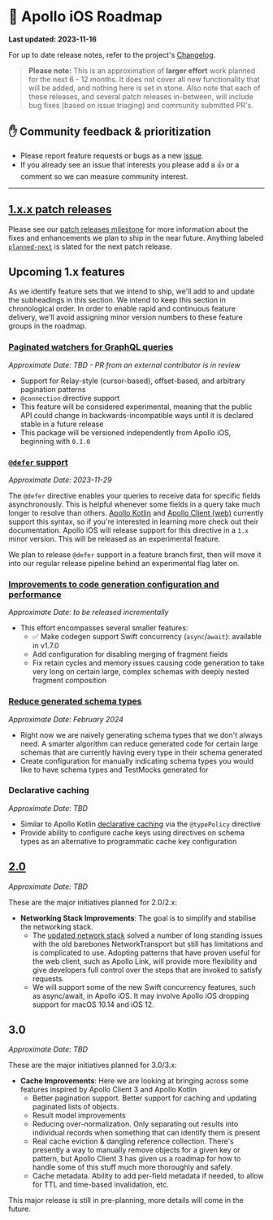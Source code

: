 # 🔮 Apollo iOS Roadmap

**Last updated: 2023-11-16**

For up to date release notes, refer to the project's [Changelog](https://github.com/apollographql/apollo-ios/blob/main/CHANGELOG.md).

> **Please note:** This is an approximation of **larger effort** work planned for the next 6 - 12 months. It does not cover all new functionality that will be added, and nothing here is set in stone. Also note that each of these releases, and several patch releases in-between, will include bug fixes (based on issue triaging) and community submitted PR's.

## ✋ Community feedback & prioritization

- Please report feature requests or bugs as a new [issue](https://github.com/apollographql/apollo-ios/issues/new/choose).
- If you already see an issue that interests you please add a 👍 or a comment so we can measure community interest.

---

## [1.x.x patch releases](https://github.com/apollographql/apollo-ios/milestone/70)

Please see our [patch releases milestone](https://github.com/apollographql/apollo-ios/milestone/70) for more information about the fixes and enhancements we plan to ship in the near future.  Anything labeled [`planned-next`](https://github.com/apollographql/apollo-ios/labels/planned-next) is slated for the next patch release.

## Upcoming 1.x features

As we identify feature sets that we intend to ship, we'll add to and update the subheadings in this section. We intend to keep this section in chronological order.  In order to enable rapid and continuous feature delivery, we'll avoid assigning minor version numbers to these feature groups in the roadmap.

### [Paginated watchers for GraphQL queries](https://github.com/apollographql/apollo-ios/pull/3007)

_Approximate Date: TBD - PR from an external contributor is in review_

- Support for Relay-style (cursor-based), offset-based, and arbitrary pagination patterns
- `@connection` directive support
- This feature will be considered experimental, meaning that the public API could change in backwards-incompatible ways until it is declared stable in a future release
- This package will be versioned independently from Apollo iOS, beginning with `0.1.0`

### [`@defer` support](https://github.com/apollographql/apollo-ios/issues/2395)

_Approximate Date: 2023-11-29_

The `@defer` directive enables your queries to receive data for specific fields asynchronously. This is helpful whenever some fields in a query take much longer to resolve than others.  [Apollo Kotlin](https://www.apollographql.com/docs/kotlin/fetching/defer/) and [Apollo Client (web)](https://www.apollographql.com/docs/react/data/defer/) currently support this syntax, so if you're interested in learning more check out their documentation.  Apollo iOS will release support for this directive in a `1.x` minor version.  This will be released as an experimental feature.

We plan to release `@defer` support in a feature branch first, then will move it into our regular release pipeline behind an experimental flag later on.

### [Improvements to code generation configuration and performance](https://github.com/apollographql/apollo-ios/milestone/67)

_Approximate Date: to be released incrementally_

- This effort encompasses several smaller features:
    - ✅ Make codegen support Swift concurrency (`async`/`await`): available in v1.7.0
    - Add configuration for disabling merging of fragment fields
    - Fix retain cycles and memory issues causing code generation to take very long on certain large, complex schemas with deeply nested fragment composition

### [Reduce generated schema types](https://github.com/apollographql/apollo-ios/milestone/71)

_Approximate Date: February 2024_

- Right now we are naively generating schema types that we don't always need. A smarter algorithm can reduce generated code for certain large schemas that are currently having every type in their schema generated
- Create configuration for manually indicating schema types you would like to have schema types and TestMocks generated for

### Declarative caching

_Approximate Date: TBD_

- Similar to Apollo Kotlin [declarative caching](https://www.apollographql.com/docs/kotlin/caching/declarative-ids) via the `@typePolicy` directive
- Provide ability to configure cache keys using directives on schema types as an alternative to programmatic cache key configuration

## [2.0](https://github.com/apollographql/apollo-ios/milestone/60)

_Approximate Date: TBD_

These are the major initiatives planned for 2.0/2.x:

- **Networking Stack Improvements**: The goal is to simplify and stabilise the networking stack.
  - The [updated network stack](https://github.com/apollographql/apollo-ios/issues/1340) solved a number of long standing issues with the old barebones NetworkTransport but still has limitations and is complicated to use. Adopting patterns that have proven useful for the web client, such as Apollo Link, will provide more flexibility and give developers full control over the steps that are invoked to satisfy requests.
  - We will support some of the new Swift concurrency features, such as async/await, in Apollo iOS. It may involve Apollo iOS dropping support for macOS 10.14 and iOS 12.

## 3.0

_Approximate Date: TBD_

These are the major initiatives planned for 3.0/3.x:

- **Cache Improvements**: Here we are looking at bringing across some features inspired by Apollo Client 3 and Apollo Kotlin
  - Better pagination support. Better support for caching and updating paginated lists of objects.
  - Result model improvements
  - Reducing over-normalization. Only separating out results into individual records when something that can identify them is present
  - Real cache eviction & dangling reference collection. There's presently a way to manually remove objects for a given key or pattern, but Apollo Client 3 has given us a roadmap for how to handle some of this stuff much more thoroughly and safely.
  - Cache metadata. Ability to add per-field metadata if needed, to allow for TTL and time-based invalidation, etc.

This major release is still in pre-planning, more details will come in the future.
